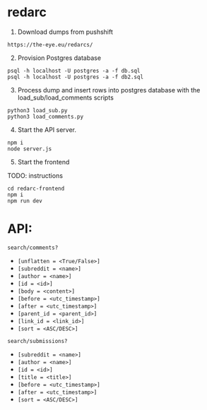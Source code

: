 # redarc
1) Download dumps from pushshift

```
https://the-eye.eu/redarcs/
```

2) Provision Postgres database 

```
psql -h localhost -U postgres -a -f db.sql
psql -h localhost -U postgres -a -f db2.sql
```

3) Process dump and insert rows into postgres database with the load_sub/load_comments scripts

```
python3 load_sub.py
python3 load_comments.py
```

4) Start the API server.

```
npm i
node server.js
```

5) Start the frontend

TODO: instructions

```
cd redarc-frontend
npm i
npm run dev
```


# API:

`search/comments?`
- `[unflatten = <True/False>]`
- `[subreddit = <name>]`
- `[author = <name>]`
- `[id = <id>]`
- `[body = <content>]`
- `[before = <utc_timestamp>]`
- `[after = <utc_timestamp>]`
- `[parent_id = <parent_id>]`
- `[link_id = <link_id>]`
- `[sort = <ASC/DESC>]`

`search/submissions?`
- `[subreddit = <name>]`
- `[author = <name>]`
- `[id = <id>]`
- `[title = <title>]`
- `[before = <utc_timestamp>]`
- `[after = <utc_timestamp>]`
- `[sort = <ASC/DESC>]`